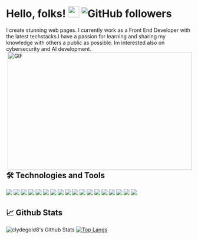 # Hello, folks! <img src="https://raw.githubusercontent.com/MartinHeinz/MartinHeinz/master/wave.gif" width="30px"> ![GitHub followers](https://img.shields.io/github/followers/clydegold8?label=Follow%20me%21&logo=github&style=flat-square)
I create stunning web pages. I currently work as a Front End Developer with the latest techstacks.I have a passion for learning and sharing my knowledge with others a public as possible. Im interested also on cybersecurity and AI development. 
<img align="right" alt="GIF" src="https://github.com/abhisheknaiidu/abhisheknaiidu/blob/master/code.gif?raw=true" width="500" height="320" />

## :hammer_and_wrench: Technologies and Tools
<img src="https://img.shields.io/static/v1?style=flat-square&label=Linux&message=OS&color=blue&logo=linux"> <img src="https://img.shields.io/static/v1?style=flat-square&label=Windows&message=OS&color=blue&logo=windows"> <img src="https://img.shields.io/static/v1?style=flat-square&label=Angular&message=@latest&color=blue&logo=angular"> <img src="https://img.shields.io/static/v1?style=flat-square&label=React&message=@latest&color=blue&logo=react"> <img src="https://img.shields.io/static/v1?style=flat-square&label=Redux&message=@latest&color=blue&logo=redux"> <img src="https://img.shields.io/static/v1?style=flat-square&label=SASS&message=@latest&color=blue&logo=sass"> <img src="https://img.shields.io/static/v1?style=flat-square&label=Material-UI&message=@latest&color=blue&logo=material-ui"> <img src="https://img.shields.io/static/v1?style=flat-square&label=Node.js&message=@latest&color=blue&logo=node.js"> <img src="https://img.shields.io/static/v1?style=flat-square&label=Github&message=Project-Versioning&color=blue&logo=git"> <img src="https://img.shields.io/static/v1?style=flat-square&label=Gitlab&message=Project-Versioning&color=blue&logo=gitlab"> <img src="https://img.shields.io/static/v1?style=flat-square&label=Bootstrap&message=CSS-Framework&color=blue&logo=bootstrap"> <img src="https://img.shields.io/static/v1?style=flat-square&label=CSS3&message=CSS-Mastered&color=blue&logo=css3"> <img src="https://img.shields.io/static/v1?style=flat-square&label=HTML5&message=HTML5-Developer&color=blue&logo=html5"> <img src="https://img.shields.io/static/v1?style=flat-square&label=Javascript&message=javascript-Developer&color=blue&logo=javascript"> <img src="https://img.shields.io/static/v1?style=flat-square&label=PHP&message=PHP-Developer&color=blue&logo=php"> <img src="https://img.shields.io/static/v1?style=flat-square&label=Android&message=Developer&color=blue&logo=android"> <img src="https://img.shields.io/static/v1?style=flat-square&label=Ionic&message=Developer&color=blue&logo=ionic">  <img src="https://img.shields.io/static/v1?style=flat-square&label=Wordoress&message=Developer&color=blue&logo=wordpress"> 

## :chart_with_upwards_trend: Github Stats
![clydegold8's Github Stats](https://github-readme-stats.vercel.app/api?username=clydegold8&show_icons=true&theme=radical&hide=contribs&layout=compact) 
[![Top Langs](https://github-readme-stats.vercel.app/api/top-langs/?username=clydegold8&layout=compact&theme=radical)](https://github.com/anuraghazra/github-readme-stats)

<!--

![clydegold8's Github Stats](https://github-readme-stats.vercel.app/api?username=clydegold8&show_icons=true&theme=radical&hide=contribs,issues)
[![Top Langs](https://github-readme-stats.vercel.app/api/top-langs/?username=clydegold8&layout=compact)](https://github.com/anuraghazra/github-readme-stats)
**clydegold8/clydegold8** is a ✨ _special_ ✨ repository because its `README.md` (this file) appears on your GitHub profile.

Here are some ideas to get you started:

- 🔭 I’m currently working on ...
- 🌱 I’m currently learning ...
- 👯 I’m looking to collaborate on ...
- 🤔 I’m looking for help with ...
- 💬 Ask me about ...
- 📫 How to reach me: ...
- 😄 Pronouns: ...
- ⚡ Fun fact: ...
-->
